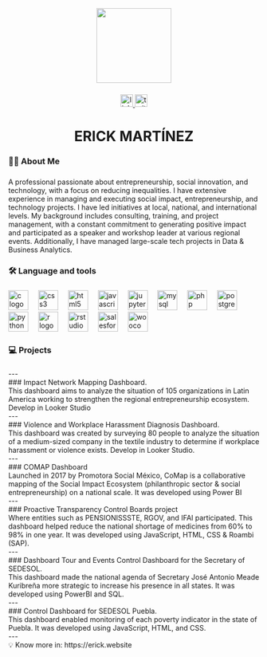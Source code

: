 
<div align="center">
  <img height="150" src="https://fuzzy-canopy-682.notion.site/image/https%3A%2F%2Fprod-files-secure.s3.us-west-2.amazonaws.com%2F18754e08-6e62-4445-861b-11190b919884%2F2babe6a1-cef2-4177-92aa-fbb58dc770ff%2FNotion_Avatar_(1).png?table=block&id=598ddcf6-2e68-4862-8fc5-a208b1805dbc&spaceId=18754e08-6e62-4445-861b-11190b919884&width=410&userId=&cache=v2"  />
</div>

###

<div align="center">
  <a href="https://www.linkedin.com/in/erickmartinezc/" target="_blank">
    <img src="https://img.shields.io/static/v1?message=LinkedIn&logo=linkedin&label=&color=0077B5&logoColor=white&labelColor=&style=for-the-badge" height="25" alt="linkedin logo"  />
  </a>
  <a href="https://x.com/Erick_MartinezC" target="_blank">
    <img src="https://img.shields.io/static/v1?message=Twitter&logo=twitter&label=&color=1DA1F2&logoColor=white&labelColor=&style=for-the-badge" height="25" alt="twitter logo"  />
  </a>
</div>

###

<h1 align="center">ERICK MARTÍNEZ</h1>

###

<h3 align="left">👩‍💻  About Me</h3>

###

<p align="left">A professional passionate about entrepreneurship, social innovation, and technology, with a focus on reducing inequalities. I have extensive experience in managing and executing social impact, entrepreneurship, and technology projects. I have led initiatives at local, national, and international levels. My background includes consulting, training, and project management, with a constant commitment to generating positive impact and participated as a speaker and workshop leader at various regional events. Additionally, I have managed large-scale tech projects in Data & Business Analytics.</p>

###

<h3 align="left">🛠 Language and tools</h3>

###

<div align="left">
  <img src="https://cdn.jsdelivr.net/gh/devicons/devicon/icons/c/c-original.svg" height="40" alt="c logo"  />
  <img width="12" />
  <img src="https://cdn.jsdelivr.net/gh/devicons/devicon/icons/css3/css3-original.svg" height="40" alt="css3 logo"  />
  <img width="12" />
  <img src="https://cdn.jsdelivr.net/gh/devicons/devicon/icons/html5/html5-original.svg" height="40" alt="html5 logo"  />
  <img width="12" />
  <img src="https://cdn.jsdelivr.net/gh/devicons/devicon/icons/javascript/javascript-original.svg" height="40" alt="javascript logo"  />
  <img width="12" />
  <img src="https://cdn.jsdelivr.net/gh/devicons/devicon/icons/jupyter/jupyter-original.svg" height="40" alt="jupyter logo"  />
  <img width="12" />
  <img src="https://cdn.jsdelivr.net/gh/devicons/devicon/icons/mysql/mysql-original.svg" height="40" alt="mysql logo"  />
  <img width="12" />
  <img src="https://cdn.jsdelivr.net/gh/devicons/devicon/icons/php/php-original.svg" height="40" alt="php logo"  />
  <img width="12" />
  <img src="https://cdn.jsdelivr.net/gh/devicons/devicon/icons/postgresql/postgresql-original.svg" height="40" alt="postgresql logo"  />
  <img width="12" />
  <img src="https://cdn.jsdelivr.net/gh/devicons/devicon/icons/python/python-original.svg" height="40" alt="python logo"  />
  <img width="12" />
  <img src="https://cdn.jsdelivr.net/gh/devicons/devicon/icons/r/r-original.svg" height="40" alt="r logo"  />
  <img width="12" />
  <img src="https://cdn.jsdelivr.net/gh/devicons/devicon/icons/rstudio/rstudio-original.svg" height="40" alt="rstudio logo"  />
  <img width="12" />
  <img src="https://cdn.jsdelivr.net/gh/devicons/devicon/icons/salesforce/salesforce-original.svg" height="40" alt="salesforce logo"  />
  <img width="12" />
  <img src="https://cdn.jsdelivr.net/gh/devicons/devicon/icons/woocommerce/woocommerce-original.svg" height="40" alt="woocommerce logo"  />
</div>

###

<h3 align="left">💻 Projects</h3>

###

<p align="left">---<br>### Impact Network Mapping Dashboard.<br>This dashboard aims to analyze the situation of 105 organizations in Latin America working to strengthen the regional entrepreneurship ecosystem. Develop in Looker Studio<br>---<br>### Violence and Workplace Harassment Diagnosis Dashboard.<br>This dashboard was created by surveying 80 people to analyze the situation of a medium-sized company in the textile industry to determine if workplace harassment or violence exists. Develop in Looker Studio.<br>---<br>### COMAP Dashboard<br>Launched in 2017 by Promotora Social México, CoMap is a collaborative mapping of the Social Impact Ecosystem (philanthropic sector & social entrepreneurship) on a national scale. It was developed using Power BI<br>---<br>### Proactive Transparency Control Boards project<br>Where entities such as PENSIONISSSTE, RGOV, and IFAI participated. This dashboard helped reduce the national shortage of medicines from 60% to 98% in one year. It was developed using JavaScript, HTML, CSS & Roambi (SAP).<br>---<br>### Dashboard Tour and Events Control Dashboard for the Secretary of SEDESOL.<br>This dashboard made the national agenda of Secretary José Antonio Meade Kuribreña more strategic to increase his presence in all states. It was developed using PowerBI and SQL.<br>---<br>### Control Dashboard for SEDESOL Puebla.<br>This dashboard enabled monitoring of each poverty indicator in the state of Puebla. It was developed using JavaScript, HTML, and CSS.<br>---<br>💡 Know more in: https://erick.website</p>

###
